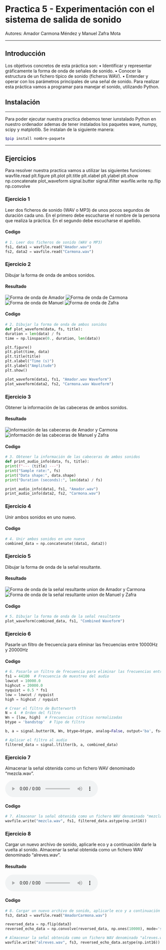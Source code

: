 

# Practica 5 - Experimentación con el sistema de salida de sonido #

Autores: Amador Carmona Méndez y Manuel Zafra Mota

---

## Introducción ##

Los objetivos concretos de esta práctica son:
• Identificar y representar gráficamente la forma de onda de señales de sonido.
• Conocer la estructura de un fichero típico de sonido (ficheros WAV).
• Entender y operar con los parámetros principales de una señal de sonido.
Para realizar esta práctica vamos a programar para manejar el sonido, utilizando Python.

## Instalación ##
---
Para poder ejecutar nuestra practica debemos tener iunstalado Python en nuestro ordenador ademas de tener instalados los paquetes  wave, numpy, scipy y matplotlib.
Se instalan de la siguiente manera:
~~~Bash
$pip install nombre-paquete
~~~
---

## Ejercicios ##

Para resolver nuestra practica vamos a utilizar las siguientes funciones:
wavfile.read
plt.figure
plt.plot
plt.title
plt.xlabel
plt.ylabel
plt.show
np.concatenate
plot_waveform
signal.butter
signal.lfilter
wavfile.write
np.flip
np.convolve

### Ejercicio 1 ###
Leer dos ficheros de sonido (WAV o MP3) de unos pocos segundos de duración cada uno. En el primero debe escucharse el nombre de la persona que realiza la práctica. En el segundo debe escucharse el apellido.

#### Codigo ####
~~~ Python
# 1. Leer dos ficheros de sonido (WAV o MP3)
fs1, data1 = wavfile.read("Amador.wav")
fs2, data2 = wavfile.read("Carmona.wav")
~~~
### Ejercicio 2 ###
Dibujar la forma de onda de ambos sonidos.
#### Resultado ####

![Forma de onda de Amador ](Media/Amador.png)
![Forma de onda de Carmona](Media/Carmona.png)
![Forma de onda de Manuel](Media/Manuel.png)
![Forma de onda de Zafra](Media/Zafra.png)

#### Codigo ####
~~~ Python
# 2. Dibujar la forma de onda de ambos sonidos
def plot_waveform(data, fs, title):
duration = len(data) / fs
time = np.linspace(0., duration, len(data))

plt.figure()
plt.plot(time, data)
plt.title(title)
plt.xlabel("Time (s)")
plt.ylabel("Amplitude")
plt.show()

plot_waveform(data1, fs1, "Amador.wav Waveform")
plot_waveform(data2, fs2, "Carmona.wav Waveform")


~~~
### Ejercicio 3 ###
Obtener la información de las cabeceras de ambos sonidos.
#### Resultado ####

![información de las cabeceras de Amador  y Carmona](Media/metadataAmador.png)
![información de las cabeceras de Manuel y Zafra](Media/metadataManuel.png)
#### Codigo ####
~~~ Python
# 3. Obtener la información de las cabeceras de ambos sonidos
def print_audio_info(data, fs, title):
print(f"--- {title} ---")
print("Sample rate:", fs)
print("Data shape:", data.shape)
print("Duration (seconds):", len(data) / fs)

print_audio_info(data1, fs1, "Amador.wav")
print_audio_info(data2, fs2, "Carmona.wav")
~~~
### Ejercicio 4 ###
Unir ambos sonidos en uno nuevo.

#### Codigo ####
~~~ Python
# 4. Unir ambos sonidos en uno nuevo
combined_data = np.concatenate((data1, data2))
~~~
### Ejercicio 5 ###
Dibujar la forma de onda de la señal resultante.
#### Resultado ####

![Forma de onda de la señal resultante union de Amador y Carmona](Media/AmadorCarmona.png)
![Forma de onda de la señal resultante union de Manuel y Zafra](Media/ManuelZafra.png)

#### Codigo ####
~~~ Python
# 5. Dibujar la forma de onda de la señal resultante
plot_waveform(combined_data, fs1, "Combined Waveform")
~~~
### Ejercicio 6 ###
Pasarle un filtro de frecuencia para eliminar las frecuencias entre 10000Hz y
20000Hz


#### Codigo ####
~~~ Python
# 6. Pasarle un filtro de frecuencia para eliminar las frecuencias entre 10000Hz y 20000Hz
fs1 = 44100  # Frecuencia de muestreo del audio
lowcut = 10000.0
highcut = 20000.0
nyquist = 0.5 * fs1
low = lowcut / nyquist
high = highcut / nyquist

# Crear el filtro de Butterworth
N = 4  # Orden del filtro
Wn = [low, high]  # Frecuencias críticas normalizadas
btype = 'bandstop'  # Tipo de filtro

b, a = signal.butter(N, Wn, btype=btype, analog=False, output='ba', fs=None)

# Aplicar el filtro al audio
filtered_data = signal.lfilter(b, a, combined_data)


~~~
### Ejercicio 7 ###
Almacenar la señal obtenida como un fichero WAV denominado “mezcla.wav”.

![mezcla de los audios](mezcla.wav)
#### Codigo ####
~~~ Python
# 7. Almacenar la señal obtenida como un fichero WAV denominado "mezcla.wav"
wavfile.write("mezcla.wav", fs1, filtered_data.astype(np.int16))


~~~
### Ejercicio 8 ###
Cargar un nuevo archivo de sonido, aplicarle eco y a continuación darle la
vuelta al sonido. Almacenar la señal obtenida como un fichero WAV denominado “alreves.wav”.
#### Resultado ####
![audio al reves](alreves.wav)

#### Codigo ####
~~~ Python
# 8. Cargar un nuevo archivo de sonido, aplicarle eco y a continuación darle la vuelta al sonido.
fs3, data3 = wavfile.read("AmadorCarmona.wav")

reversed_data = np.flip(data3)
reversed_echo_data = np.convolve(reversed_data, np.ones(10000), mode='same')

# Almacenar la señal obtenida como un fichero WAV denominado "alreves.wav"
wavfile.write("alreves.wav", fs3, reversed_echo_data.astype(np.int16))
~~~
